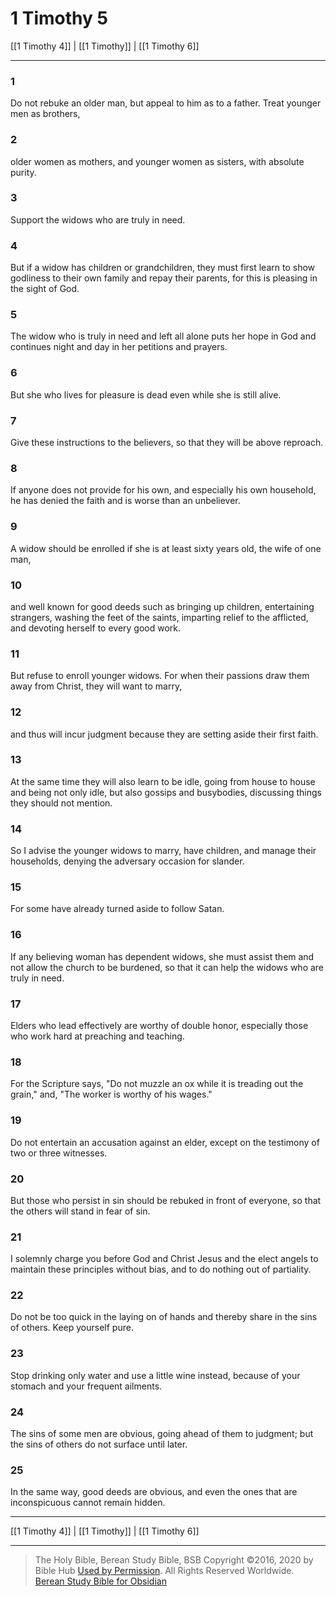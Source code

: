 # 1 Timothy 5

[[1 Timothy 4]] | [[1 Timothy]] | [[1 Timothy 6]]

---

### 1
Do not rebuke an older man, but appeal to him as to a father. Treat younger men as brothers,

### 2
older women as mothers, and younger women as sisters, with absolute purity.

### 3
Support the widows who are truly in need.

### 4
But if a widow has children or grandchildren, they must first learn to show godliness to their own family and repay their parents, for this is pleasing in the sight of God.

### 5
The widow who is truly in need and left all alone puts her hope in God and continues night and day in her petitions and prayers.

### 6
But she who lives for pleasure is dead even while she is still alive.

### 7
Give these instructions to the believers, so that they will be above reproach.

### 8
If anyone does not provide for his own, and especially his own household, he has denied the faith and is worse than an unbeliever.

### 9
A widow should be enrolled if she is at least sixty years old, the wife of one man,

### 10
and well known for good deeds such as bringing up children, entertaining strangers, washing the feet of the saints, imparting relief to the afflicted, and devoting herself to every good work.

### 11
But refuse to enroll younger widows. For when their passions draw them away from Christ, they will want to marry,

### 12
and thus will incur judgment because they are setting aside their first faith.

### 13
At the same time they will also learn to be idle, going from house to house and being not only idle, but also gossips and busybodies, discussing things they should not mention.

### 14
So I advise the younger widows to marry, have children, and manage their households, denying the adversary occasion for slander.

### 15
For some have already turned aside to follow Satan.

### 16
If any believing woman has dependent widows, she must assist them and not allow the church to be burdened, so that it can help the widows who are truly in need.

### 17
Elders who lead effectively are worthy of double honor, especially those who work hard at preaching and teaching.

### 18
For the Scripture says, "Do not muzzle an ox while it is treading out the grain," and, "The worker is worthy of his wages."

### 19
Do not entertain an accusation against an elder, except on the testimony of two or three witnesses.

### 20
But those who persist in sin should be rebuked in front of everyone, so that the others will stand in fear of sin.

### 21
I solemnly charge you before God and Christ Jesus and the elect angels to maintain these principles without bias, and to do nothing out of partiality.

### 22
Do not be too quick in the laying on of hands and thereby share in the sins of others. Keep yourself pure.

### 23
Stop drinking only water and use a little wine instead, because of your stomach and your frequent ailments.

### 24
The sins of some men are obvious, going ahead of them to judgment; but the sins of others do not surface until later.

### 25
In the same way, good deeds are obvious, and even the ones that are inconspicuous cannot remain hidden.

---

[[1 Timothy 4]] | [[1 Timothy]] | [[1 Timothy 6]]

---

> The Holy Bible, Berean Study Bible, BSB
> Copyright &copy;2016, 2020 by Bible Hub
> [Used by Permission](https://berean.bible/terms.htm). All Rights Reserved Worldwide.
> [Berean Study Bible for Obsidian](https://github.com/gapmiss/berean-study-bible-for-obsidian)

